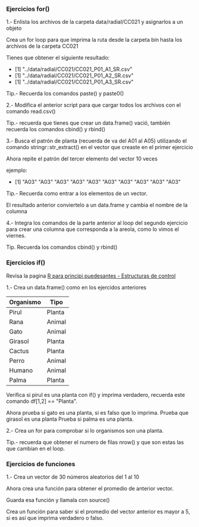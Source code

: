 ### Ejercicios for()

1.-
Enlista los archivos de la carpeta data/radial/CC021 y asignarlos a un objeto

Crea un for loop para que imprima la ruta desde la carpeta bin hasta los archivos de la carpeta CC021

Tienes que obtener el siguiente resultado:

- [1] "../data/radial/CC021/CC021_P01_A1_SR.csv"
- [1] "../data/radial/CC021/CC021_P01_A2_SR.csv"
- [1] "../data/radial/CC021/CC021_P01_A3_SR.csv"

Tip.- Recuerda los comandos paste() y paste0()

2.-
Modifica el anterior script para que cargar todos los archivos con el comando read.csv()

Tip.- recuerda que tienes que crear un data.frame() vació, también recuerda los comandos cbind() y rbind()

3.-
Busca el patrón de planta (recuerda de va del A01 al A05) utilizando el comando stringr::str_extract() en el vector que creaste en el primer ejercicio

Ahora repite el patrón del tercer elemento del vector 10 veces

ejemplo:
- [1] "A03" "A03" "A03" "A03" "A03" "A03" "A03" "A03" "A03" "A03"

Tip.- Recuerda como entrar a los elementos de un vector.

El resultado anterior conviertelo a un data.frame y cambia el nombre de la columna

4.-
Integra los comandos de la parte anterior al loop del segundo ejercicio para crear una columna que corresponda a la areola, como lo vimos el viernes.

Tip. Recuerda los comandos cbind() y rbind()

### Ejercicios if()
Revisa la pagina [R para principi puedesantes - Estructuras de control](https://bookdown.org/jboscomendoza/r-principiantes4/if-else.html)

1.-
Crea un data.frame() como en los ejercidos anteriores

|Organismo  |Tipo|
|---------|------|
|Pirul|   Planta|
|Rana|       Animal|
|Gato|       Animal|
|Girasol|    Planta|
|Cactus|     Planta|
|Perro|      Animal|
|Humano|     Animal|
|Palma|      Planta|

Verifica si pirul es una planta con if() y imprima verdadero, recuerda este comando df[1,2] == "Planta".

Ahora prueba si gato es una planta, si es falso que lo imprima.
Prueba que girasol es una planta
Prueba si palma es una planta.

2.-
Crea un for para comprobar si lo organismos son una planta.

Tip.- recuerda que obtener el numero de filas nrow() y que son estas las que cambian en el loop.

### Ejercicios de funciones

1.-
Crea un vector de 30 números aleatorios del 1 al 10

Ahora crea una función para obtener el promedio de anterior vector.

Guarda esa función y llamala con source()

Crea un función para  saber si el promedio del vector anterior es mayor a 5, si es así que imprima verdadero o falso.
